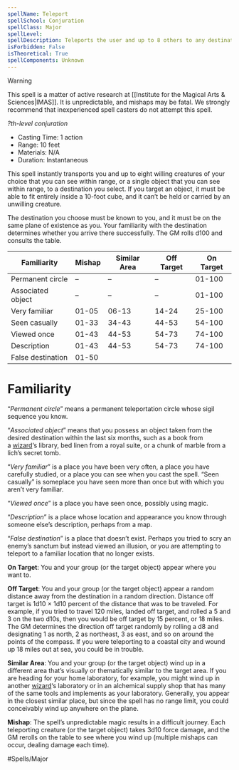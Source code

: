 ```yaml
---
spellName: Teleport
spellSchool: Conjuration
spellClass: Major
spellLevel:
spellDescription: Teleports the user and up to 8 others to any destination on the same plane of existence.
isForbidden: False
isTheoretical: True
spellComponents: Unknown
---
```


>[!warning]
>This spell is a matter of active research at [[Institute for the Magical Arts & Sciences|IMAS]]. It is unpredictable, and mishaps may be fatal. We strongly recommend that inexperienced spell casters do not attempt this spell.

*?th-level conjuration*

- Casting Time: 1 action
- Range: 10 feet
- Materials: N/A
- Duration: Instantaneous

This spell instantly transports you and up to eight willing creatures of your choice that you can see within range, or a single object that you can see within range, to a destination you select. If you target an object, it must be able to fit entirely inside a 10-foot cube, and it can’t be held or carried by an unwilling creature.

The destination you choose must be known to you, and it must be on the same plane of existence as you. Your familiarity with the destination determines whether you arrive there successfully. The GM rolls d100 and consults the table.

|Familiarity|Mishap|Similar Area|Off Target|On Target|
|---|---|---|---|---|
|Permanent circle|–|–|–|01-100|
|Associated object|–|–|–|01-100|
|Very familiar|01-05|06-13|14-24|25-100|
|Seen casually|01-33|34-43|44-53|54-100|
|Viewed once|01-43|44-53|54-73|74-100|
|Description|01-43|44-53|54-73|74-100|
|False destination|01-50|

# Familiarity

“_Permanent circle_” means a permanent teleportation circle whose sigil sequence you know.

“_Associated object_” means that you possess an object taken from the desired destination within the last six months, such as a book from a [wizard](http://www.5esrd.com/classes/wizard/)‘s library, bed linen from a royal suite, or a chunk of marble from a lich’s secret tomb.

“_Very familiar_” is a place you have been very often, a place you have carefully studied, or a place you can see when you cast the spell. “Seen casually” is someplace you have seen more than once but with which you aren’t very familiar.

“_Viewed once_” is a place you have seen once, possibly using magic.

“_Description_” is a place whose location and appearance you know through someone else’s description, perhaps from a map.

“_False destination_” is a place that doesn’t exist. Perhaps you tried to scry an enemy’s sanctum but instead viewed an illusion, or you are attempting to teleport to a familiar location that no longer exists.

**On Target**: You and your group (or the target object) appear where you want to.

**Off Target**: You and your group (or the target object) appear a random distance away from the destination in a random direction. Distance off target is 1d10 × 1d10 percent of the distance that was to be traveled. For example, if you tried to travel 120 miles, landed off target, and rolled a 5 and 3 on the two d10s, then you would be off target by 15 percent, or 18 miles. The GM determines the direction off target randomly by rolling a d8 and designating 1 as north, 2 as northeast, 3 as east, and so on around the points of the compass. If you were teleporting to a coastal city and wound up 18 miles out at sea, you could be in trouble.

**Similar Area**: You and your group (or the target object) wind up in a different area that’s visually or thematically similar to the target area. If you are heading for your home laboratory, for example, you might wind up in another [wizard](http://www.5esrd.com/classes/wizard/)‘s laboratory or in an alchemical supply shop that has many of the same tools and implements as your laboratory. Generally, you appear in the closest similar place, but since the spell has no range limit, you could conceivably wind up anywhere on the plane.

**Mishap**: The spell’s unpredictable magic results in a difficult journey. Each teleporting creature (or the target object) takes 3d10 force damage, and the GM rerolls on the table to see where you wind up (multiple mishaps can occur, dealing damage each time).

#Spells/Major 